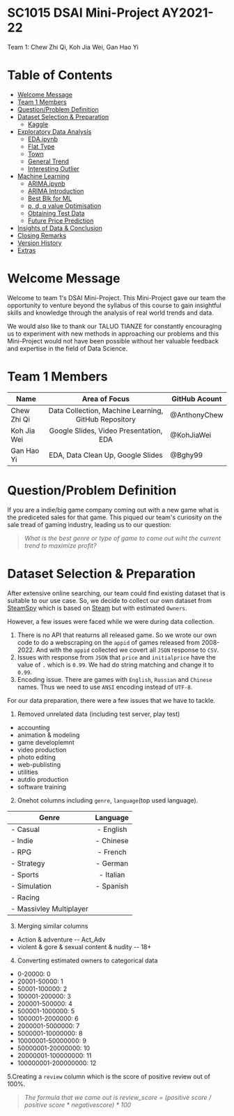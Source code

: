 # SC1015 DSAI Mini-Project AY2021-22

Team 1: Chew Zhi Qi, Koh Jia Wei, Gan Hao Yi

# Table of Contents

- [Welcome Message](#welcome-message)
- [Team 1 Members](#team-1-members)
- [Question/Problem Definition](#questionproblem-definition)
- [Dataset Selection & Preparation](#dataset-selection--preparation)
    - [Kaggle](https://www.kaggle.com/datasets/teyang/singapore-hdb-flat-resale-prices-19902020)
- [Exploratory Data Analysis](#exploratory-data-analysis)
    - [EDA.ipynb](https://github.com/BLTech-py/sc1015/blob/main/EDA.ipynb)
    - [Flat Type](#flat-type)
    - [Town](#town)
    - [General Trend](#general-trend)
    - [Interesting Outlier](#interesting-outlier)
- [Machine Learning](#machine-learning)
    - [ARIMA.ipynb](https://github.com/BLTech-py/sc1015/blob/main/ARIMA.ipynb)
    - [ARIMA Introduction](#arima-introduction)
    - [Best Blk for ML](#best-blk-for-ml)
    - [p, d, q value Optimisation](#p-d-q-value-optimisation)
    - [Obtaining Test Data](#obtaining-test-data)
    - [Future Price Prediction](#future-price-predictionfuture-price-prediction)
- [Insights of Data & Conclusion](#insights-of-data--conclusion)
- [Closing Remarks](#closing-remarks)
- [Version History](#version-history)
- [Extras](#extras)

# Welcome Message

Welcome to team 1's DSAI Mini-Project. This Mini-Project gave our team the opportunity to venture beyond the syllabus of
this course to gain insightful skills and knowledge through the analysis of real world trends and data.

We would also like to thank our TALUO TIANZE for constantly encouraging us to experiment with new methods in
approaching our problems and this Mini-Project would not have been possible without her valuable feedback and expertise
in the field of Data Science.

# Team 1 Members

| Name                 |              Area of Focus               |GitHub Acount|
|----------------------|:----------------------------------------------------:|---|
| Chew Zhi Qi          | Data Collection, Machine Learning, GitHub Repository |@AnthonyChew|
| Koh Jia Wei          | Google Slides, Video Presentation, EDA               |@KohJiaWei|
| Gan Hao Yi           | EDA, Data Clean Up, Google Slides                    |@Bghy99|

# Question/Problem Definition

If you are a indie/big game company coming out with a new game what is the prediceted sales for that game. This piqued our team's curiosity on the sale tread of gaming industry, leading us to our question:

> *What is the best genre or type of game to come out wiht the current trend to maximize profit?*

# Dataset Selection & Preparation

After extensive online searching, our team could find existing dataset that is suitable to our use case. So, we decide to collect our own dataset from [SteamSpy](https://steamspy.com/) which is based on [Steam](https://store.steampowered.com/) but with estimated `Owners`.

However, a few issues were faced while we were during data collection.
1. There is no API that reaturns all released game. So we wrote our own code to do a webscraping on the `appid` of games released from 2008-2022. And with the `appid` collected we covert all `JSON` response to `CSV`.
2. Issues with response from `JSON` that `price` and `initialprice` have the value of `.` which is `0.99`. We had do string matching and change it to `0.99`.
3. Encoding issue. There are games with `English`, `Russian` and `Chinese` names. Thus we need to use `ANSI` encoding instead of `UTF-8`.

For our data preparation, there were a few issues that we have to tackle.
1. Removed unrelated data (including test server, play test)
- accounting
- animation & modeling
- game developlemnt
- video production
- photo editing
- web-publisting
- utilities
- autdio production
- software training
2. Onehot columns including `genre`, `language`(top used language).

| Genre                  |              Language              |
|------------------------|:----------------------------------:|
| - Casual               | - English                          |
| - Indie                | - Chinese                          |
| - RPG                  | - French                           |
| - Strategy             | - German                           |
| - Sports               | - Italian                          |
| - Simulation           | - Spanish                          |
| - Racing               |                                    |
| - Massivley Multiplayer|                                    |
3. Merging similar columns 
- Action  & adventure -- Act_Adv
- violent & gore & sexual content & nudity -- 18+
4. Converting estimated owners to categorical data 
- 0-20000: 0
- 20001-50000: 1
- 50001-100000: 2
- 100001-200000: 3
- 200001-500000: 4
- 500001-1000000: 5
- 1000001-2000000: 6 
- 2000001-5000000: 7 
- 5000001-10000000: 8 
- 10000001-50000000: 9 
- 50000001-20000000: 10
- 20000001-100000000: 11 
- 100000001-200000000: 12

5.Creating a `review` column which is the score of positive review out of 100%.
> *The formula that we came out is review_score = (positive score / positive score * negativescore) * 100*

